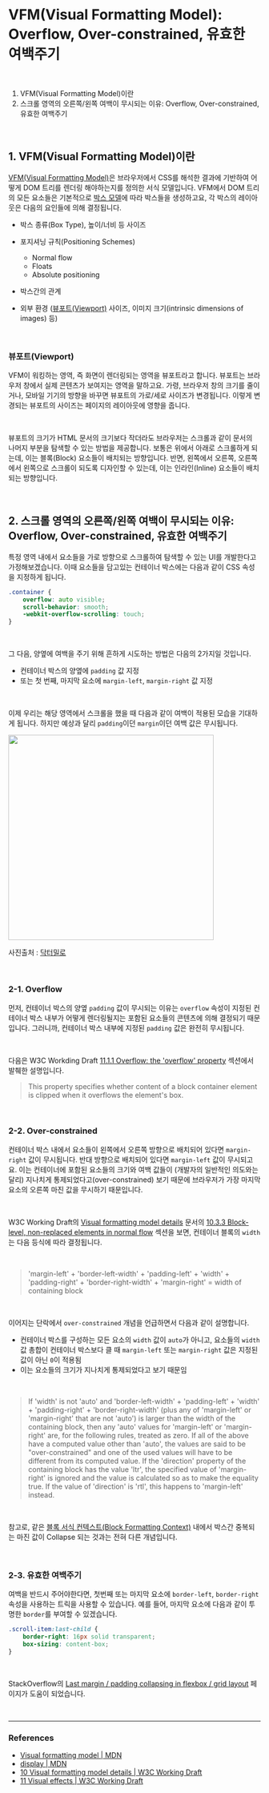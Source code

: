 # VFM(Visual Formatting Model): Overflow, Over-constrained, 유효한 여백주기

<br>

1. VFM(Visual Formatting Model)이란
2. 스크롤 영역의 오른쪽/왼쪽 여백이 무시되는 이유: Overflow, Over-constrained, 유효한 여백주기

<br>

## 1. VFM(Visual Formatting Model)이란

[VFM(Visual Formatting Model)](https://www.w3.org/TR/CSS22/visudet.html)은 브라우저에서 CSS를 해석한 결과에 기반하여 어떻게 DOM 트리를 렌더링 해야하는지를 정의한 서식 모델입니다. VFM에서 DOM 트리의 모든 요소들은 기본적으로 [박스 모델](https://www.w3.org/TR/CSS22/box.html)에 따라 박스들을 생성하고요, 각 박스의 레이아웃은 다음의 요인들에 의해 결정됩니다.

- 박스 종류(Box Type), 높이/너비 등 사이즈

- 포지셔닝 규칙(Positioning Schemes)

  - Normal flow
  - Floats
  - Absolute positioning

- 박스간의 관계

- 외부 환경 ([뷰포트(Viewport)](https://developer.mozilla.org/en-US/docs/Glossary/Viewport) 사이즈, 이미지 크기(intrinsic dimensions of images) 등)

<br>

### 뷰포트(Viewport)

VFM이 워킹하는 영역, 즉 화면이 렌더링되는 영역을 뷰포트라고 합니다. 뷰포트는 브라우저 창에서 실제 콘텐츠가 보여지는 영역을 말하고요. 가령, 브라우저 창의 크기를 줄이거나, 모바일 기기의 방향을 바꾸면 뷰포트의 가로/세로 사이즈가 변경됩니다. 이렇게 변경되는 뷰포트의 사이즈는 페이지의 레이아웃에 영향을 줍니다.

<br>

뷰포트의 크기가 HTML 문서의 크기보다 작더라도 브라우저는 스크롤과 같이 문서의 나머지 부분을 탐색할 수 있는 방법을 제공합니다. 보통은 위에서 아래로 스크롤하게 되는데, 이는 블록(Block) 요소들이 배치되는 방향입니다. 반면, 왼쪽에서 오른쪽, 오른쪽에서 왼쪽으로 스크롤이 되도록 디자인할 수 있는데, 이는 인라인(Inline) 요소들이 배치되는 방향입니다.

<br>

## 2. 스크롤 영역의 오른쪽/왼쪽 여백이 무시되는 이유: Overflow, Over-constrained, 유효한 여백주기

특정 영역 내에서 요소들을 가로 방향으로 스크롤하여 탐색할 수 있는 UI를 개발한다고 가정해보겠습니다. 이때 요소들을 담고있는 컨테이너 박스에는 다음과 같이 CSS 속성을 지정하게 됩니다.

```css
.container {
	overflow: auto visible;
	scroll-behavior: smooth;
	-webkit-overflow-scrolling: touch;
}
```

<br>

그 다음, 양옆에 여백을 주기 위해 흔하게 시도하는 방법은 다음의 2가지일 것입니다.

- 컨테이너 박스의 양옆에 `padding` 값 지정
- 또는 첫 번째, 마지막 요소에 `margin-left`, `margin-right` 값 지정

<br>

이제 우리는 해당 영역에서 스크롤을 했을 때 다음과 같이 여백이 적용된 모습을 기대하게 됩니다. 하지만 예상과 달리 `padding`이던 `margin`이던 여백 값은 무시됩니다.

<img src="./../img/overconstrained-r.png" width="410" />

사진출처 : [닥터밀로](https://meallo.co.kr)

<br>

### 2-1. Overflow

먼저, 컨테이너 박스의 양옆 `padding` 값이 무시되는 이유는 `overflow` 속성이 지정된 컨테이너 박스 내부가 어떻게 렌더링될지는 포함된 요소들의 콘텐츠에 의해 결정되기 때문입니다. 그러니까, 컨테이너 박스 내부에 지정된 `padding` 값은 완전히 무시됩니다.

<br>

다음은 W3C Workding Draft [11.1.1 Overflow: the 'overflow' property](https://www.w3.org/TR/CSS22/visufx.html#overflow) 섹션에서 발췌한 설명입니다.

> This property specifies whether content of a block container element is clipped when it overflows the element's box.

<br>

### 2-2. Over-constrained

컨테이너 박스 내에서 요소들이 왼쪽에서 오른쪽 방향으로 배치되어 있다면 `margin-right` 값이 무시됩니다. 반대 방향으로 배치되어 있다면 `margin-left` 값이 무시되고요. 이는 컨테이너에 포함된 요소들의 크기와 여백 값들이 (개발자의 일반적인 의도와는 달리) 지나치게 통제되었다고(over-constrained) 보기 때문에 브라우저가 가장 마지막 요소의 오른쪽 마진 값을 무시하기 때문입니다.

<br>

W3C Working Draft의 [Visual formatting model details](https://www.w3.org/TR/CSS22/visudet.html) 문서의 [10.3.3 Block-level, non-replaced elements in normal flow](https://www.w3.org/TR/CSS22/visudet.html#blockwidth) 섹션을 보면, 컨테이너 블록의 `width`는 다음 등식에 따라 결정됩니다.

<br>

> 'margin-left' + 'border-left-width' + 'padding-left' + 'width' + 'padding-right' + 'border-right-width' + 'margin-right' = width of containing block

<br>

이어지는 단락에서 `over-constrained` 개념을 언급하면서 다음과 같이 설명합니다.

- 컨테이너 박스를 구성하는 모든 요소의 `width` 값이 `auto`가 아니고, 요소들의 `width` 값 총합이 컨테이너 박스보다 클 때 `margin-left` 또는 `margin-right` 값은 지정된 값이 아닌 `0`이 적용됨
- 이는 요소들의 크기가 지나치게 통제되었다고 보기 때문임

<br>

> If 'width' is not 'auto' and 'border-left-width' + 'padding-left' + 'width' + 'padding-right' + 'border-right-width' (plus any of 'margin-left' or 'margin-right' that are not 'auto') is larger than the width of the containing block, then any 'auto' values for 'margin-left' or 'margin-right' are, for the following rules, treated as zero.
> If all of the above have a computed value other than 'auto', the values are said to be "over-constrained" and one of the used values will have to be different from its computed value. If the 'direction' property of the containing block has the value 'ltr', the specified value of 'margin-right' is ignored and the value is calculated so as to make the equality true. If the value of 'direction' is 'rtl', this happens to 'margin-left' instead.

<br>

참고로, 같은 [블록 서식 컨텍스트(Block Formatting Context)](https://developer.mozilla.org/en-US/docs/Web/Guide/CSS/Block_formatting_context) 내에서 박스간 중복되는 마진 값이 Collapse 되는 것과는 전혀 다른 개념입니다.

<br>

### 2-3. 유효한 여백주기

여백을 반드시 주어야한다면, 첫번째 또는 마지막 요소에 `border-left`, `border-right` 속성을 사용하는 트릭을 사용할 수 있습니다. 예를 들어, 마지막 요소에 다음과 같이 투명한 `border`를 부여할 수 있겠습니다.

```css
.scroll-item:last-child {
	border-right: 16px solid transparent;
	box-sizing: content-box;
}
```

<br>

StackOverflow의 [Last margin / padding collapsing in flexbox / grid layout](https://stackoverflow.com/questions/38993170/last-margin-padding-collapsing-in-flexbox-grid-layout) 페이지가 도움이 되었습니다.

<br>

---

### References

- [Visual formatting model | MDN](https://developer.mozilla.org/en-US/docs/Web/CSS/Visual_formatting_model)
- [display | MDN](https://developer.mozilla.org/en-US/docs/Web/CSS/display)
- [10 Visual formatting model details | W3C Working Draft](https://www.w3.org/TR/CSS22/visudet.html)
- [11 Visual effects | W3C Working Draft](https://www.w3.org/TR/CSS22/visufx.html#overflow)
